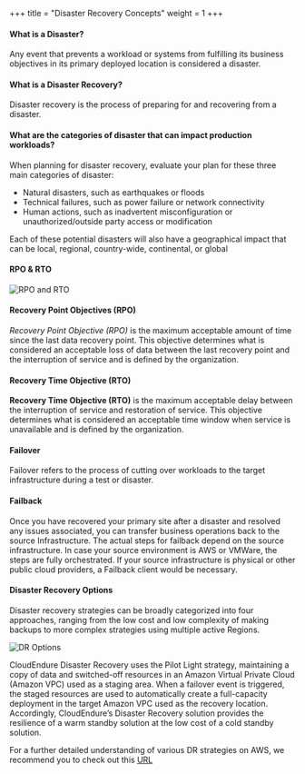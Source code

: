 +++
title = "Disaster Recovery Concepts"
weight = 1
+++

#### What is a Disaster?
Any event that prevents a workload or systems from fulfilling its business objectives in its primary deployed location is considered a disaster.

#### What is a Disaster Recovery?
Disaster recovery is the process of preparing for and recovering from a disaster.

#### What are the categories of disaster that can impact production workloads?

When planning for disaster recovery, evaluate your plan for these three main categories of disaster:

* Natural disasters, such as earthquakes or floods
* Technical failures, such as power failure or network connectivity
* Human actions, such as inadvertent misconfiguration or unauthorized/outside party access or modification

Each of these potential disasters will also have a geographical impact that can be local, regional, country-wide, continental, or global


#### RPO & RTO

![RPO and RTO](https://docs.aws.amazon.com/whitepapers/latest/disaster-recovery-workloads-on-aws/images/recovery-objectives.png?classes=shadow,border)

#### Recovery Point Objectives (RPO)

*Recovery Point Objective (RPO)* is the maximum acceptable amount of time since the last data recovery point. This objective determines what is considered an acceptable loss of data between the last recovery point and the interruption of service and is defined by the organization.

#### Recovery Time Objective (RTO)

**Recovery Time Objective (RTO)** is the maximum acceptable delay between the interruption of service and restoration of service. This objective determines what is considered an acceptable time window when service is unavailable and is defined by the organization.

#### Failover

Failover refers to the process of cutting over workloads to the target infrastructure during a test or disaster.

#### Failback

Once you have recovered your primary site after a disaster and resolved any issues associated, you can transfer business operations back to the source Infrastructure. The actual steps for failback depend on the source infrastructure. In case your source environment is AWS or VMWare, the steps are fully orchestrated. If your source infrastructure is physical or other public cloud providers, a Failback client would be necessary.

#### Disaster Recovery Options

Disaster recovery strategies can be broadly categorized into four approaches, ranging from the low cost and low complexity of making backups to more complex strategies using multiple active Regions.

![DR Options](/intro/disaster-recovery-strategies.png?classes=shadow,border)

CloudEndure Disaster Recovery uses the Pilot Light strategy, maintaining a copy of data and switched-off resources in an Amazon Virtual Private Cloud (Amazon VPC) used as a staging area. When a failover event is triggered, the staged resources are used to automatically create a full-capacity deployment in the target Amazon VPC used as the recovery location. Accordingly, CloudEndure’s Disaster Recovery solution provides the resilience of a warm standby solution at the low cost of a cold standby solution.

For a further detailed understanding of various DR strategies on AWS, we recommend you to check out this [URL](https://docs.aws.amazon.com/whitepapers/latest/disaster-recovery-workloads-on-aws/disaster-recovery-options-in-the-cloud.html)
